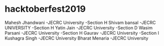 # hacktoberfest2019
Mahesh Jhandwani -JECRC University -Section H
Shivam bansal -JECRC UNIVERSITY -Section H
Yatin Jain -JECRC University -Section D
Wasim Parsani -JECRC University -Section H
Gaurav -JECRC University -Section I
Kushagra Singh -JECRC University 
Bharat Menaria -JECRC University
